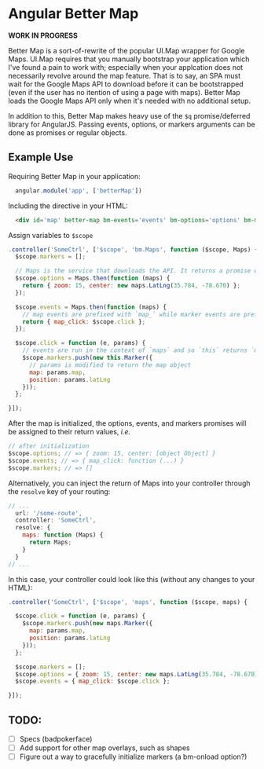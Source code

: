 # Angular Better Map

__WORK IN PROGRESS__

Better Map is a sort-of-rewrite of the popular UI.Map wrapper for Google Maps.
UI.Map requires that you manually bootstrap your application
which I've found a pain to work with; especially when your applcation does
not necessarily revolve around the map feature. That is to say, an SPA must
wait for the Google Maps API to download before it can be bootstrapped (even if the
user has no itention of using a page with maps). Better Map loads the Google Maps API
only when it's needed with no additional setup.

In addition to this, Better Map makes heavy use of the `$q` promise/deferred
library for AngularJS. Passing events, options, or markers arguments can be
done as promises or regular objects.

## Example Use

Requiring Better Map in your application:

```javascript
  angular.module('app', ['betterMap'])
```

Including the directive in your HTML:

```html
  <div id='map' better-map bm-events='events' bm-options='options' bm-markers='markers'></div>
```

Assign variables to `$scope`

```javascript
.controller('SomeCtrl', ['$scope', 'bm.Maps', function ($scope, Maps) {
  $scope.markers = [];

  // Maps is the service that downloads the API. It returns a promise which, when resolved, returns the API.
  $scope.options = Maps.then(function (maps) {
    return { zoom: 15, center: new maps.LatLng(35.784, -78.670) };
  });

  $scope.events = Maps.then(function (maps) {
    // map events are prefixed with `map_` while marker events are prefixed with `marker_`
    return { map_click: $scope.click };
  });

  $scope.click = function (e, params) {
    // events are run in the context of `maps` and so `this` returns `maps`
    $scope.markers.push(new this.Marker({
      // params is modified to return the map object
      map: params.map,
      position: params.latLng
    }));
  };

}]);
```

After the map is initialized, the options, events, and markers promises will be assigned to their return values, _i.e._

```javascript
// after initialization
$scope.options; // => { zoom: 15, center: [object Object] }
$scope.events; // => { map_click: function (...) }
$scope.markers; // => []
```

Alternatively, you can inject the return of Maps into your controller through the `resolve` key
of your routing:

```javascript
// ...
  url: '/some-route',
  controller: 'SomeCtrl',
  resolve: {
    maps: function (Maps) {
      return Maps;
    }
  }
// ...
```

In this case, your controller could look like this (without any changes to your HTML):

```javascript
.controller('SomeCtrl', ['$scope', 'maps', function ($scope, maps) {

  $scope.click = function (e, params) {
    $scope.markers.push(new maps.Marker({
      map: params.map,
      position: params.latLng
    }));
  };

  $scope.markers = [];
  $scope.options = { zoom: 15, center: new maps.LatLng(35.784, -78.670) };
  $scope.events = { map_click: $scope.click };

}]);
```

## TODO:

- [ ] Specs (badpokerface)
- [ ] Add support for other map overlays, such as shapes
- [ ] Figure out a way to gracefully initialize markers (a bm-onload option?)

